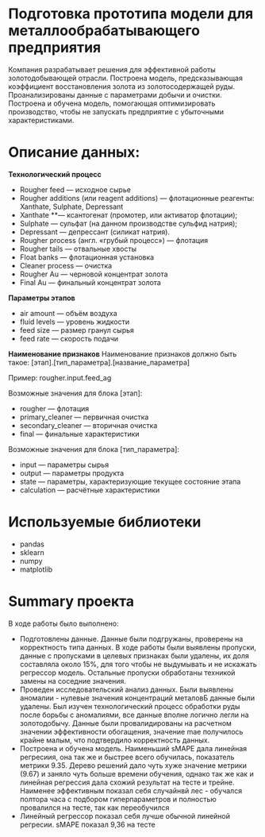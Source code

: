 # Подготовка прототипа модели для металлообрабатывающего предприятия

Компания разрабатывает решения для эффективной работы золотодобывающей отрасли.
Построена модель, предсказывающая коэффициент восстановления золота из золотосодержащей руды. Проанализированы данные с параметрами добычи и очистки.
Построена и обучена модель, помогающая оптимизировать производство, чтобы не запускать предприятие с убыточными характеристиками.

# Описание данных:
**Технологический процесс**

- Rougher feed — исходное сырье
- Rougher additions (или reagent additions) — флотационные реагенты: Xanthate, Sulphate, Depressant
 - Xanthate **— ксантогенат (промотер, или активатор флотации);
 - Sulphate — сульфат (на данном производстве сульфид натрия);
 - Depressant — депрессант (силикат натрия).
- Rougher process (англ. «грубый процесс») — флотация
- Rougher tails — отвальные хвосты
- Float banks — флотационная установка
- Cleaner process — очистка
- Rougher Au — черновой концентрат золота
- Final Au — финальный концентрат золота

**Параметры этапов**

- air amount — объём воздуха
- fluid levels — уровень жидкости
- feed size — размер гранул сырья
- feed rate — скорость подачи

**Наименование признаков**
Наименование признаков должно быть такое:
[этап].[тип_параметра].[название_параметра]

Пример: rougher.input.feed_ag

Возможные значения для блока [этап]:
- rougher — флотация
- primary_cleaner — первичная очистка
- secondary_cleaner — вторичная очистка
- final — финальные характеристики

Возможные значения для блока [тип_параметра]:
- input — параметры сырья
- output — параметры продукта
- state — параметры, характеризующие текущее состояние этапа
- calculation — расчётные характеристики

# Используемые библиотеки
- pandas
- sklearn
- numpy
- matplotlib

# Summary проекта

В ходе работы было выполнено:

- Подготовлены данные. Данные были подгружаны, проверены на корректность типа данных. В ходе работы были выявлены пропуски, данные с пропусками в целевых признаках были удалены, их доля составляла около 15%, для того чтобы не выдумывать и не искажать регрессор модель. Остальные пропуски обработаны техникой замены на соседние значения.
- Проведен исследовательский анализ данных. Были выявлены аномалии - нулевые значения концентраций металовБ данные были удалены. Был изучен технологический процесс обработки руды после борьбы с аномалиями, все данные вполне логично легли на золотодобычу. Данные были провалидированы на расчетном значении эффективности обогащения, значение mae получилось крайне малым, что подтвердило корректность данных.
- Построена и обучена модель. Наименьший sMAPE дала линейная регресиия, она так же и быстрее всего обучилась, показатель метрики 9.35. Дерево решений дало чуть хуже значение метрики (9.67) и заняло чуть больше времени обучения, однако так же как и линейная регрессия дала схожий результат на тесте и трейне. Наименее эффективным показал себя случайнвй лес - обучался полтора часа с подбором гиперпараметров и полностью провалился на тесте, так как переобучился
- Линейный регрессор показал себя лучше обычной линейной регресии. sMAPE показал 9,36 на тесте
